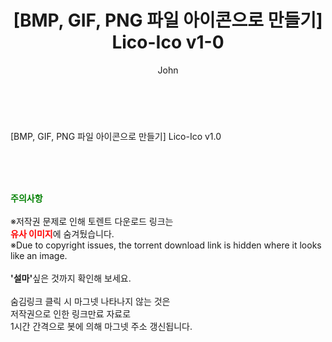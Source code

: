 ﻿---
layout: post
title:  "[BMP, GIF, PNG 파일 아이콘으로 만들기] Lico-Ico v1-0"
author: John
categories: [ 게임/유틸 ]
tags: [  ]
image:  
description: "[BMP, GIF, PNG 파일 아이콘으로 만들기] Lico-Ico v1-0 torrent 정보 공유"
toc: true
toc_sticky: true
---

<br>
<div class="view-img">
</div><div class="view-content" itemprop="description">
<p>[BMP, GIF, PNG 파일 아이콘으로 만들기] Lico-Ico v1.0<br/></p> </div>
    
<br><br><br>
<p data-ke-size="size16"><b><span style="color: green;">주의사항</span></b><br /><br />※저작권 문제로 인해 토렌트 다운로드 링크는<br /><b><span style="color: red;">유사 이미지</span></b>에 숨겨뒀습니다.<br />※Due to copyright issues, the torrent download link is hidden where it looks like an image.<br /><br /><b>'설마'</b>싶은 것까지 확인해 보세요.<br /><br />숨김링크 클릭 시 마그넷 나타나지 않는 것은<br />저작권으로 인한 링크만료 자료로<br />1시간 간격으로 봇에 의해 마그넷 주소 갱신됩니다.</p>
